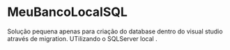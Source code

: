 # MeuBancoLocalSQL
Solução pequena apenas para criação do database dentro do visual studio através de migration. UTilizando o SQLServer local .
